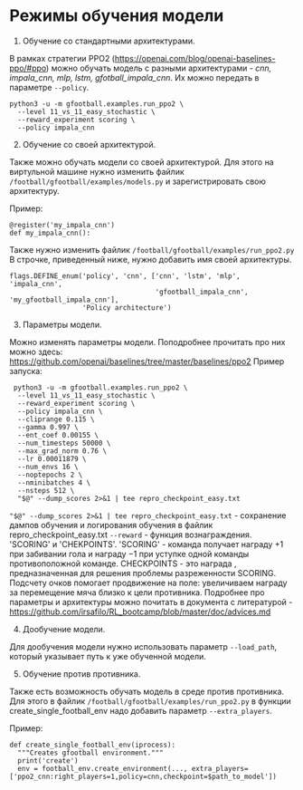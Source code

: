 # Режимы обучения модели

1) Обучение со стандартными архитектурами.

В рамках стратегии PPO2 (https://openai.com/blog/openai-baselines-ppo/#ppo)
можно обучать модель с разными архитектурами - *cnn, impala_cnn, mlp, lstm, gfotball_impala_cnn*.
Их можно передать в параметре ```--policy```.
```
python3 -u -m gfootball.examples.run_ppo2 \
  --level 11_vs_11_easy_stochastic \
  --reward_experiment scoring \
  --policy impala_cnn
```
2) Обучение со своей архитектурой.

Также можно обучать модели со своей архитектурой. Для этого на виртульной машине нужно изменить файлик
```/football/gfootball/examples/models.py``` и зарегистрировать свою архитектуру.

Пример:
```
@register('my_impala_cnn')
def my_impala_cnn():
```
Также нужно изменить файлик ```/football/gfootball/examples/run_ppo2.py```
В строчке, приведенный ниже, нужно добавить имя своей архитектуры.
```
flags.DEFINE_enum('policy', 'cnn', ['cnn', 'lstm', 'mlp', 'impala_cnn',
                                    'gfootball_impala_cnn', 'my_gfootball_impala_cnn'],
                  'Policy architecture')

```
3) Параметры модели.

Можно изменять параметры модели. Поподробнее прочитать про них можно здесь:
https://github.com/openai/baselines/tree/master/baselines/ppo2
Пример запуска:
```
 python3 -u -m gfootball.examples.run_ppo2 \
  --level 11_vs_11_easy_stochastic \
  --reward_experiment scoring \
  --policy impala_cnn \
  --cliprange 0.115 \
  --gamma 0.997 \
  --ent_coef 0.00155 \
  --num_timesteps 50000 \
  --max_grad_norm 0.76 \
  --lr 0.00011879 \
  --num_envs 16 \
  --noptepochs 2 \
  --nminibatches 4 \
  --nsteps 512 \
  "$@" --dump_scores 2>&1 | tee repro_checkpoint_easy.txt
  ```
  ```"$@" --dump_scores 2>&1 | tee repro_checkpoint_easy.txt``` - сохранение дампов обучения и логирования обучения в файлик 
  repro_checkpoint_easy.txt
  ```--reward``` - функция вознаграждения. 'SCORING' и 'CHEKPOINTS'.
  'SCORING' - команда получает награду +1 при забивании гола и награду −1 при уступке одной команды противоположной команде. 
  CHECKPOINTS - это награда , предназначенная для решения проблемы разреженности SCORING. Подсчету очков помогает продвижение
  на поле: увеличиваем награду за перемещение мяча близко к цели противника.
  Подробнее про параметры и архитектуры можно почитать в документа с литературой - https://github.com/irsafilo/RL_bootcamp/blob/master/doc/advices.md
  
4) Дообучение модели.

Для дообучения модели нужно использовать параметр ```--load_path```, который
указывает путь к уже обученной модели.

5) Обучение против противника.

Также есть возможность обучать модель в среде против противника.
Для этого в файлик ```/football/gfootball/examples/run_ppo2.py``` в функции create_single_football_env
надо добавить  параметр ```--extra_players```.

Пример:
```
def create_single_football_env(iprocess):
  """Creates gfootball environment."""
  print('create')
  env = football_env.create_environment(..., extra_players=['ppo2_cnn:right_players=1,policy=cnn,checkpoint=$path_to_model'])
```


 
